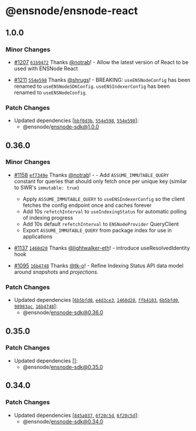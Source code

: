 # @ensnode/ensnode-react

## 1.0.0

### Minor Changes

- [#1207](https://github.com/namehash/ensnode/pull/1207) [`61b9472`](https://github.com/namehash/ensnode/commit/61b94721aee0d7050ebc3e384d5c8e2cd65cc08d) Thanks [@notrab](https://github.com/notrab)! - Allow the latest version of React to be used with ENSNode React

- [#1211](https://github.com/namehash/ensnode/pull/1211) [`554e598`](https://github.com/namehash/ensnode/commit/554e59868105c5f26ca2bdf8924c6b48a95696e5) Thanks [@shrugs](https://github.com/shrugs)! - BREAKING: `useENSNodeConfig` has been renamed to `useENSNodeSDKConfig`. `useENSIndexerConfig` has been renamed to `useENSNodeConfig`.

### Patch Changes

- Updated dependencies [[`bbf0d3b`](https://github.com/namehash/ensnode/commit/bbf0d3b6e328f5c18017bd7660b1ff93e7214ce2), [`554e598`](https://github.com/namehash/ensnode/commit/554e59868105c5f26ca2bdf8924c6b48a95696e5), [`554e598`](https://github.com/namehash/ensnode/commit/554e59868105c5f26ca2bdf8924c6b48a95696e5)]:
  - @ensnode/ensnode-sdk@1.0.0

## 0.36.0

### Minor Changes

- [#1158](https://github.com/namehash/ensnode/pull/1158) [`ef7349e`](https://github.com/namehash/ensnode/commit/ef7349e034d4b0fcbf69bfd3c82471ba02e01cc3) Thanks [@notrab](https://github.com/notrab)! - - Add `ASSUME_IMMUTABLE_QUERY` constant for queries that should only fetch once per unique key (similar to SWR's `immutable: true`)

  - Apply `ASSUME_IMMUTABLE_QUERY` to `useENSIndexerConfig` so the client fetches the config endpoint once and caches forever
  - Add 10s `refetchInterval` to `useIndexingStatus` for automatic polling of indexing progress
  - Add 10s default `refetchInterval` to `ENSNodeProvider` QueryClient
  - Export `ASSUME_IMMUTABLE_QUERY` from package index for use in applications

- [#1137](https://github.com/namehash/ensnode/pull/1137) [`1460d20`](https://github.com/namehash/ensnode/commit/1460d204a4b4ff798597577f63c3a2a801bfc815) Thanks [@lightwalker-eth](https://github.com/lightwalker-eth)! - introduce useResolvedIdentity hook

- [#1095](https://github.com/namehash/ensnode/pull/1095) [`16b4748`](https://github.com/namehash/ensnode/commit/16b474849386387141fe2534574f8b16defbcb09) Thanks [@tk-o](https://github.com/tk-o)! - Refine Indexing Status API data model around _snapshots_ and _projections_.

### Patch Changes

- Updated dependencies [[`6b5bfd0`](https://github.com/namehash/ensnode/commit/6b5bfd00a8d8217a76da0bec9d8ee6685adc29e9), [`e4d3ce3`](https://github.com/namehash/ensnode/commit/e4d3ce3d9659430a8f0597a4c719ad1993342eaf), [`1460d20`](https://github.com/namehash/ensnode/commit/1460d204a4b4ff798597577f63c3a2a801bfc815), [`ffb4103`](https://github.com/namehash/ensnode/commit/ffb4103aeb2ce3cb4c5a37885de62fa4f435362d), [`6b5bfd0`](https://github.com/namehash/ensnode/commit/6b5bfd00a8d8217a76da0bec9d8ee6685adc29e9), [`98983ac`](https://github.com/namehash/ensnode/commit/98983ac3c026073da5133aeb64025cbaf88523c8), [`16b4748`](https://github.com/namehash/ensnode/commit/16b474849386387141fe2534574f8b16defbcb09)]:
  - @ensnode/ensnode-sdk@0.36.0

## 0.35.0

### Patch Changes

- Updated dependencies []:
  - @ensnode/ensnode-sdk@0.35.0

## 0.34.0

### Patch Changes

- Updated dependencies [[`845a037`](https://github.com/namehash/ensnode/commit/845a03761dc830303a56cd70fe0d57c36d78a663), [`6f20c5d`](https://github.com/namehash/ensnode/commit/6f20c5dd1bdc8517679155efff6e6c461b15defa), [`6f20c5d`](https://github.com/namehash/ensnode/commit/6f20c5dd1bdc8517679155efff6e6c461b15defa)]:
  - @ensnode/ensnode-sdk@0.34.0
